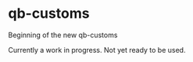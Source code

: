 # qb-customs

Beginning of the new qb-customs

Currently a work in progress. Not yet ready to be used.
